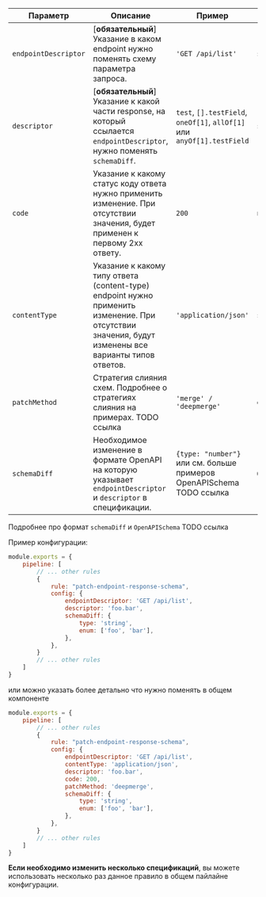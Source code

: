 | Параметр                    | Описание                                                                                                                                            | Пример                                                                                                                                                                   | Типизация       | Дефолтное |
|-----------------------------|-----------------------------------------------------------------------------------------------------------------------------------------------------|--------------------------------------------------------------------------------------------------------------------------------------------------------------------------|-----------------|-----------|
| `endpointDescriptor`                    | [**обязательный**] Указание в каком endpoint нужно поменять схему параметра запроса.                                                                | `'GET /api/list'`                                                                                                                                                        | `string`        |           |
| `descriptor`                     | [**обязательный**] Указание к какой части response, на который ссылается `endpointDescriptor`, нужно поменять `schemaDiff`.                         | `test`, `[].testField`,  `oneOf[1]`, `allOf[1]` или  `anyOf[1].testField`                                                                                                | `string`        |           |
| `code`                    | Указание к какому статус коду ответа нужно применить изменение. При отсутствии значения, будет применен к первому 2xx ответу.                       | `200`                                                                                                                                                                    | `number`        |  |
| `contentType`                    | Указание к какому типу ответа (content-type) endpoint нужно применить изменение. При отсутствии значения, будут изменены все варианты типов ответов. | `'application/json'`                                                                                                                                                     | `string`        |  |
| `patchMethod`                    | Стратегия слияния схем. Подробнее о стратегиях слияния на примерах. TODO ссылка                                                                     | `'merge' /                                                                                                                                                  'deepmerge'` | `enum`          |  `merge` |
| `schemaDiff`                     | Необходимое изменение в формате OpenAPI на которую указывает `endpointDescriptor` и `descriptor` в спецификации.                                    | `{type: "number"}` или см. больше примеров OpenAPISchema TODO ссылка                                                                                                     | `OpenAPISchema` |           |

Подробнее про формат `schemaDiff` и `OpenAPISchema` TODO ссылка

Пример конфигурации:

```js
module.exports = {
    pipeline: [
        // ... other rules
        {
            rule: "patch-endpoint-response-schema",
            config: {
                endpointDescriptor: 'GET /api/list',
                descriptor: 'foo.bar',
                schemaDiff: {
                    type: 'string',
                    enum: ['foo', 'bar'],
                },
            },
        }
        // ... other rules
    ]
}
```

или можно указать более детально что нужно поменять в общем компоненте

```js
module.exports = {
    pipeline: [
        // ... other rules
        {
            rule: "patch-endpoint-response-schema",
            config: {
                endpointDescriptor: 'GET /api/list',
                contentType: 'application/json',
                descriptor: 'foo.bar',
                code: 200,
                patchMethod: 'deepmerge',
                schemaDiff: {
                    type: 'string',
                    enum: ['foo', 'bar'],
                },
            },
        }
        // ... other rules
    ]
}
```

**Если необходимо изменить несколько спецификаций**, вы можете использовать несколько раз данное правило в общем пайлайне конфигурации.